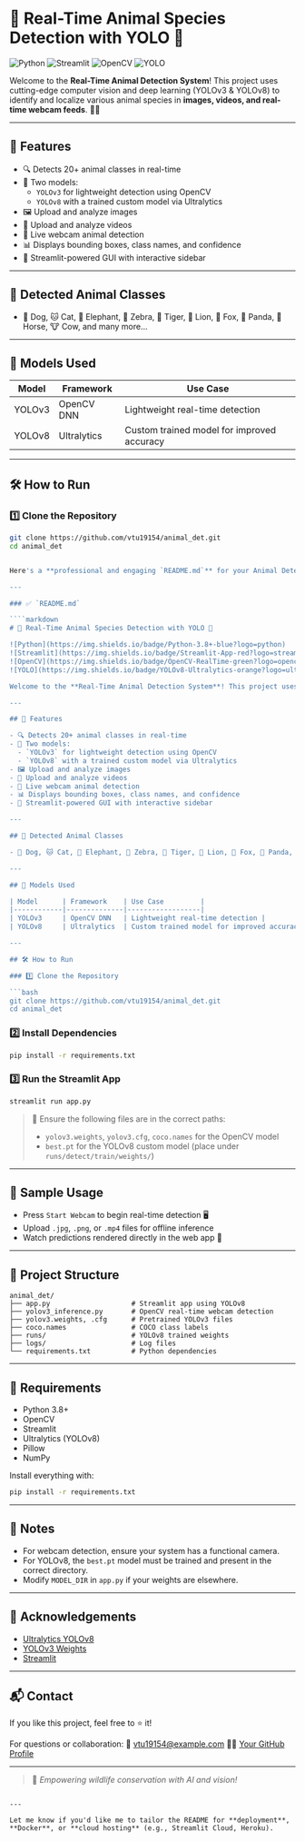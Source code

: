 # 🐾 Real-Time Animal Species Detection with YOLO 🚀

![Python](https://img.shields.io/badge/Python-3.8+-blue?logo=python)
![Streamlit](https://img.shields.io/badge/Streamlit-App-red?logo=streamlit)
![OpenCV](https://img.shields.io/badge/OpenCV-RealTime-green?logo=opencv)
![YOLO](https://img.shields.io/badge/YOLOv8-Ultralytics-orange?logo=ultralytics)

Welcome to the **Real-Time Animal Detection System**! This project uses cutting-edge computer vision and deep learning (YOLOv3 & YOLOv8) to identify and localize various animal species in **images, videos, and real-time webcam feeds**. 🧠🎯

---

## 📸 Features

- 🔍 Detects 20+ animal classes in real-time
- 🧠 Two models:
  - `YOLOv3` for lightweight detection using OpenCV
  - `YOLOv8` with a trained custom model via Ultralytics
- 🖼️ Upload and analyze images
- 🎥 Upload and analyze videos
- 🎦 Live webcam animal detection
- 📊 Displays bounding boxes, class names, and confidence
- 📝 Streamlit-powered GUI with interactive sidebar

---

## 🦁 Detected Animal Classes

- 🐶 Dog, 🐱 Cat, 🐘 Elephant, 🦓 Zebra, 🐅 Tiger, 🦁 Lion, 🦊 Fox, 🐼 Panda, 🐴 Horse, 🐮 Cow, and many more...

---

## 🧠 Models Used

| Model      | Framework    | Use Case         |
|------------|--------------|------------------|
| YOLOv3     | OpenCV DNN   | Lightweight real-time detection |
| YOLOv8     | Ultralytics  | Custom trained model for improved accuracy |

---

## 🛠️ How to Run

### 1️⃣ Clone the Repository

```bash
git clone https://github.com/vtu19154/animal_det.git
cd animal_det


Here's a **professional and engaging `README.md`** for your Animal Detection project using YOLO, with **emojis**, **badges**, and **sections** that are suitable for GitHub.

---

### ✅ `README.md`

````markdown
# 🐾 Real-Time Animal Species Detection with YOLO 🚀

![Python](https://img.shields.io/badge/Python-3.8+-blue?logo=python)
![Streamlit](https://img.shields.io/badge/Streamlit-App-red?logo=streamlit)
![OpenCV](https://img.shields.io/badge/OpenCV-RealTime-green?logo=opencv)
![YOLO](https://img.shields.io/badge/YOLOv8-Ultralytics-orange?logo=ultralytics)

Welcome to the **Real-Time Animal Detection System**! This project uses cutting-edge computer vision and deep learning (YOLOv3 & YOLOv8) to identify and localize various animal species in **images, videos, and real-time webcam feeds**. 🧠🎯

---

## 📸 Features

- 🔍 Detects 20+ animal classes in real-time
- 🧠 Two models:
  - `YOLOv3` for lightweight detection using OpenCV
  - `YOLOv8` with a trained custom model via Ultralytics
- 🖼️ Upload and analyze images
- 🎥 Upload and analyze videos
- 🎦 Live webcam animal detection
- 📊 Displays bounding boxes, class names, and confidence
- 📝 Streamlit-powered GUI with interactive sidebar

---

## 🦁 Detected Animal Classes

- 🐶 Dog, 🐱 Cat, 🐘 Elephant, 🦓 Zebra, 🐅 Tiger, 🦁 Lion, 🦊 Fox, 🐼 Panda, 🐴 Horse, 🐮 Cow, and many more...

---

## 🧠 Models Used

| Model      | Framework    | Use Case         |
|------------|--------------|------------------|
| YOLOv3     | OpenCV DNN   | Lightweight real-time detection |
| YOLOv8     | Ultralytics  | Custom trained model for improved accuracy |

---

## 🛠️ How to Run

### 1️⃣ Clone the Repository

```bash
git clone https://github.com/vtu19154/animal_det.git
cd animal_det
````

### 2️⃣ Install Dependencies

```bash
pip install -r requirements.txt
```

### 3️⃣ Run the Streamlit App

```bash
streamlit run app.py
```

> 📁 Ensure the following files are in the correct paths:
>
> * `yolov3.weights`, `yolov3.cfg`, `coco.names` for the OpenCV model
> * `best.pt` for the YOLOv8 custom model (place under `runs/detect/train/weights/`)

---

## 🧪 Sample Usage

* Press `Start Webcam` to begin real-time detection 🖥️
* Upload `.jpg`, `.png`, or `.mp4` files for offline inference
* Watch predictions rendered directly in the web app 🎯

---

## 📁 Project Structure

```
animal_det/
├── app.py                    # Streamlit app using YOLOv8
├── yolov3_inference.py       # OpenCV real-time webcam detection
├── yolov3.weights, .cfg      # Pretrained YOLOv3 files
├── coco.names                # COCO class labels
├── runs/                     # YOLOv8 trained weights
├── logs/                     # Log files
└── requirements.txt          # Python dependencies
```

---

## 🤖 Requirements

* Python 3.8+
* OpenCV
* Streamlit
* Ultralytics (YOLOv8)
* Pillow
* NumPy

Install everything with:

```bash
pip install -r requirements.txt
```

---

## 📌 Notes

* For webcam detection, ensure your system has a functional camera.
* For YOLOv8, the `best.pt` model must be trained and present in the correct directory.
* Modify `MODEL_DIR` in `app.py` if your weights are elsewhere.

---

## 🙌 Acknowledgements

* [Ultralytics YOLOv8](https://github.com/ultralytics/ultralytics)
* [YOLOv3 Weights](https://pjreddie.com/darknet/yolo/)
* [Streamlit](https://streamlit.io/)

---

## 📬 Contact

If you like this project, feel free to ⭐ it!

For questions or collaboration:
📧 [vtu19154@example.com](mailto:vtu19154@example.com)
👨‍💻 [Your GitHub Profile](https://github.com/vtu19154)

---

> 🚀 *Empowering wildlife conservation with AI and vision!*

```

---

Let me know if you'd like me to tailor the README for **deployment**, **Docker**, or **cloud hosting** (e.g., Streamlit Cloud, Heroku).
```

